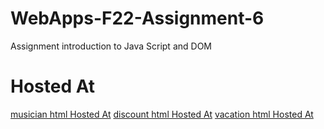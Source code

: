 # WebApps-F22-Assignment-6
Assignment introduction to Java Script and DOM
# Hosted At
[musician html Hosted At](https://44-563-web-apps-f22.github.io/44563-webapps-assignment-6-Anusha-Bichal/musician.html)
[discount html Hosted At](https://44-563-web-apps-f22.github.io/44563-webapps-assignment-6-Anusha-Bichal/discount.html)
[vacation html Hosted At](https://44-563-web-apps-f22.github.io/44563-webapps-assignment-6-Anusha-Bichal/vacation.html)